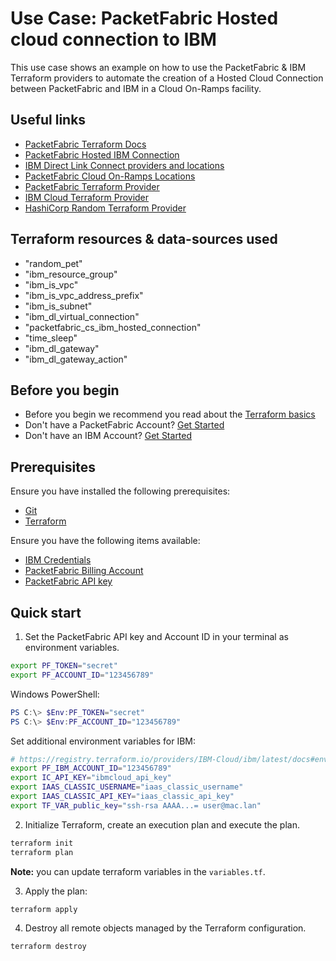 # Use Case: PacketFabric Hosted cloud connection to IBM

This use case shows an example on how to use the PacketFabric & IBM Terraform providers 
to automate the creation of a Hosted Cloud Connection between PacketFabric and IBM in a Cloud On-Ramps facility.

## Useful links

- [PacketFabric Terraform Docs](https://docs.packetfabric.com/api/terraform/)
- [PacketFabric Hosted IBM Connection](https://docs.packetfabric.com/cloud/ibm/hosted/create/)
- [IBM Direct Link Connect providers and locations](https://cloud.ibm.com/docs/dl?topic=dl-locations)
- [PacketFabric Cloud On-Ramps Locations](https://packetfabric.com/locations/cloud-on-ramps)
- [PacketFabric Terraform Provider](https://registry.terraform.io/providers/PacketFabric/packetfabric)
- [IBM Cloud Terraform Provider](https://registry.terraform.io/providers/IBM-Cloud/ibm/latest)
- [HashiCorp Random Terraform Provider](https://registry.terraform.io/providers/hashicorp/random)

## Terraform resources & data-sources used

- "random_pet"
- "ibm_resource_group"
- "ibm_is_vpc"
- "ibm_is_vpc_address_prefix"
- "ibm_is_subnet"
- "ibm_dl_virtual_connection"
- "packetfabric_cs_ibm_hosted_connection"
- "time_sleep"
- "ibm_dl_gateway"
- "ibm_dl_gateway_action"

## Before you begin

- Before you begin we recommend you read about the [Terraform basics](https://www.terraform.io/intro)
- Don't have a PacketFabric Account? [Get Started](https://docs.packetfabric.com/intro/)
- Don't have an IBM Account? [Get Started](https://www.ibm.com/cloud/free)

## Prerequisites

Ensure you have installed the following prerequisites:

- [Git](https://git-scm.com/downloads)
- [Terraform](https://learn.hashicorp.com/tutorials/terraform/install-cli)

Ensure you have the following items available:

- [IBM Credentials](https://registry.terraform.io/providers/IBM-Cloud/ibm/latest/docs#environment-variables)
- [PacketFabric Billing Account](https://docs.packetfabric.com/api/examples/account_uuid/)
- [PacketFabric API key](https://docs.packetfabric.com/admin/my_account/keys/)

## Quick start

1. Set the PacketFabric API key and Account ID in your terminal as environment variables.

```sh
export PF_TOKEN="secret"
export PF_ACCOUNT_ID="123456789"
```

Windows PowerShell:
```powershell
PS C:\> $Env:PF_TOKEN="secret"
PS C:\> $Env:PF_ACCOUNT_ID="123456789"
```


Set additional environment variables for IBM:

```sh
# https://registry.terraform.io/providers/IBM-Cloud/ibm/latest/docs#environment-variables
export PF_IBM_ACCOUNT_ID="123456789"
export IC_API_KEY="ibmcloud_api_key"
export IAAS_CLASSIC_USERNAME="iaas_classic_username"
export IAAS_CLASSIC_API_KEY="iaas_classic_api_key"
export TF_VAR_public_key="ssh-rsa AAAA...= user@mac.lan"
```

2. Initialize Terraform, create an execution plan and execute the plan.

```sh
terraform init
terraform plan
```

**Note:** you can update terraform variables in the ``variables.tf``.

3. Apply the plan:

```sh
terraform apply
```

4. Destroy all remote objects managed by the Terraform configuration.

```sh
terraform destroy
```
